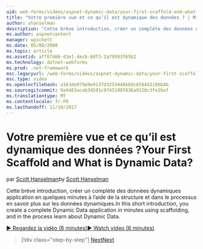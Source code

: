 ```yaml
---
uid: web-forms/videos/aspnet-dynamic-data/your-first-scaffold-and-what-is-dynamic-data
title: "Votre première vue et ce qu’il est dynamique des données ? | Microsoft Docs"
author: shanselman
description: "Cette brève introduction, créer un complète des données dynamiques application en quelques minutes à l’aide de la structure et dans le processus en savoir plus sur les données dynamiques."
ms.author: aspnetcontent
manager: wpickett
ms.date: 05/08/2008
ms.topic: article
ms.assetid: aff67466-d3e1-4ecb-8df3-2a79583f65b2
ms.technology: dotnet-webforms
ms.prod: .net-framework
msc.legacyurl: /web-forms/videos/aspnet-dynamic-data/your-first-scaffold-and-what-is-dynamic-data
msc.type: video
ms.openlocfilehash: a163de079a9e9137d3253446b8dc658441186b4b
ms.sourcegitcommit: 9a9483aceb34591c97451997036a9120c3fe2baf
ms.translationtype: MT
ms.contentlocale: fr-FR
ms.lasthandoff: 11/10/2017
---
```

<a name="your-first-scaffold-and-what-is-dynamic-data"></a><span data-ttu-id="f509a-104">Votre première vue et ce qu’il est dynamique des données ?</span><span class="sxs-lookup"><span data-stu-id="f509a-104">Your First Scaffold and What is Dynamic Data?</span></span>
====================
<span data-ttu-id="f509a-105">par [Scott Hanselman](https://github.com/shanselman)</span><span class="sxs-lookup"><span data-stu-id="f509a-105">by [Scott Hanselman](https://github.com/shanselman)</span></span>

<span data-ttu-id="f509a-106">Cette brève introduction, créer un complète des données dynamiques application en quelques minutes à l’aide de la structure et dans le processus en savoir plus sur les données dynamiques.</span><span class="sxs-lookup"><span data-stu-id="f509a-106">In this short introduction, you create a complete Dynamic Data application in minutes using scaffolding, and in the process learn about Dynamic Data.</span></span>

[<span data-ttu-id="f509a-107">&#9654; Regardez la vidéo (6 minutes)</span><span class="sxs-lookup"><span data-stu-id="f509a-107">&#9654; Watch video (6 minutes)</span></span>](https://channel9.msdn.com/Blogs/ASP-NET-Site-Videos/your-first-scaffold-and-what-is-dynamic-data)

>[!div class="step-by-step"]
[<span data-ttu-id="f509a-108">Next</span><span class="sxs-lookup"><span data-stu-id="f509a-108">Next</span></span>](how-do-i-enable-inline-gridview-editing.md)

